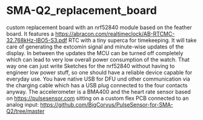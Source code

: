 # SMA-Q2_replacement_board
custom replacement board with an nrf52840 module based on the feather board. It features a https://abracon.com/realtimeclock/AB-RTCMC-32.768kHz-IBO5-S3.pdf RTC with a tiny superca for timekeeping. It will take care of generating the extcomin signal and minute-wise updates of the display. In between the updates the MCU can be turned off completely which can lead to very low  overall power consumption of the watch. That way one can just write Sketches for the nrf52840 without having to engineer low power stuff, so one should have a reliable device capable for everyday use. You have native USB for DFU und other communication via the charging cable which has a USB plug connected to the  four contacts anyway. The accelerometer is a BMA400 and the heart rate sensor based on https://pulsesensor.com sitting on a custom flex PCB connected to an analog input: https://github.com/BigCorvus/PulseSensor-for-SMA-Q2/tree/master
